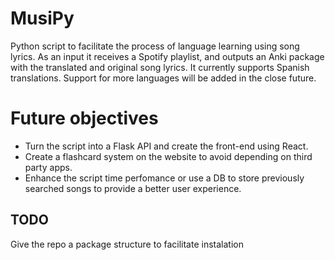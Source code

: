 # MusiPy
Python script to facilitate the process of language learning using song lyrics. 
As an input it receives a Spotify playlist, and outputs an Anki package with the translated and original song lyrics.
It currently supports Spanish translations. Support for more languages will be added in the close future.

# Future objectives
* Turn the script into a Flask API and create the front-end using React.
* Create a flashcard system on the website to avoid depending on third party apps.
* Enhance the script time perfomance or use a DB to store previously searched songs to provide a better user experience.
## TODO
Give the repo a package structure to facilitate instalation

